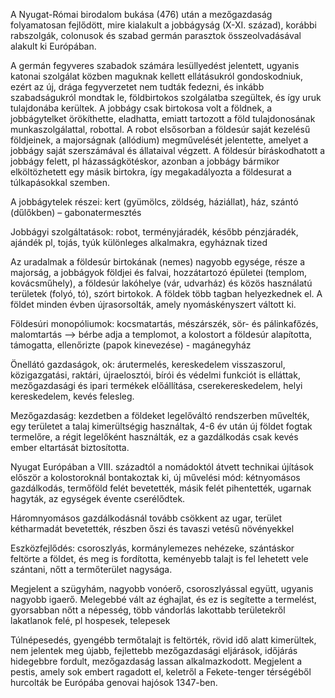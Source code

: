 A Nyugat-Római birodalom bukása (476) után a mezőgazdaság folyamatosan fejlődött, mire kialakult a jobbágyság (X-XI. század), korábbi rabszolgák, colonusok és szabad germán parasztok összeolvadásával alakult ki Európában.

A germán fegyveres szabadok számára lesüllyedést jelentett, ugyanis katonai szolgálat közben maguknak kellett ellátásukról gondoskodniuk, ezért az új, drága fegyverzetet nem tudták fedezni, és inkább szabadságukról mondtak le, földbirtokos szolgálatba szegültek, és így uruk tulajdonába kerültek. A jobbágy csak birtokosa volt a földnek, a jobbágytelket örökíthette, eladhatta, emiatt tartozott a föld tulajdonosának munkaszolgálattal, robottal. A robot elsősorban a földesúr saját kezelésű földjeinek, a majorságnak (allódium) megművelését jelentette, amelyet a jobbágy saját szerszámával és állataival végzett. A földesúr bíráskodhatott a jobbágy felett, pl házasságkötéskor, azonban a jobbágy bármikor elköltözhetett egy másik birtokra, így megakadályozta a földesurat a túlkapásokkal szemben.

A jobbágytelek részei: kert (gyümölcs, zöldség, háziállat), ház, szántó (dűlőkben) – gabonatermesztés

Jobbágyi szolgáltatások: robot, terményjáradék, később pénzjáradék, ajándék pl, tojás, tyúk különleges alkalmakra, egyháznak tized

Az uradalmak a földesúr birtokának (nemes) nagyobb egysége, része a majorság, a jobbágyok földjei és falvai, hozzátartozó épületei (templom, kovácsműhely), a földesúr lakóhelye (vár, udvarház) és közös használatú területek (folyó, tó), szórt birtokok. A földek több tagban helyezkednek el. A földet minden évben újrasorsolták, amely nyomáskényszert váltott ki.

Földesúri monopóliumok: kocsmatartás, mészárszék, sör- és pálinkafőzés, malomtartás —> bérbe adja a templomot, a kolostort a földesúr alapította, támogatta, ellenőrizte (papok kinevezése) - magánegyház

Önellátó gazdaságok, ok: árutermelés, kereskedelem visszaszorul, közigazgatási, raktári, újraelosztói, bírói és védelmi funkciót is elláttak, mezőgazdasági és ipari termékek előállítása, cserekereskedelem, helyi kereskedelem, kevés felesleg.

Mezőgazdaság: kezdetben a földeket legelőváltó rendszerben művelték, egy területet a talaj kimerültségig használtak, 4-6 év után új földet fogtak termelőre, a régit legelőként használták, ez a gazdálkodás csak kevés ember eltartását biztosította.  
  
Nyugat Európában a VIII. századtól a nomádoktól átvett technikai újítások először a kolostoroknál bontakoztak ki, új művelési mód: kétnyomásos gazdálkodás, termőföld felét bevetették, másik felét pihentették, ugarnak hagyták, az egységek évente cserélődtek.

Háromnyomásos gazdálkodásnál tovább csökkent az ugar, terület kétharmadát bevetették, részben őszi és tavaszi vetésű növényekkel

Eszközfejlődés: csoroszlyás, kormánylemezes nehézeke, szántáskor feltörte a földet, és meg is fordította, keményebb talajt is fel lehetett vele szántani, nőtt a termőterület nagysága.

Megjelent a szügyhám, nagyobb vonóerő, csoroszlyással együtt, ugyanis nagyobb igaerő. Melegebbé vált az éghajlat, és ez is segítette a termelést, gyorsabban nőtt a népesség, több vándorlás lakottabb területekről lakatlanok felé, pl hospesek, telepesek

Túlnépesedés, gyengébb termőtalajt is feltörték, rövid idő alatt kimerültek, nem jelentek meg újabb, fejlettebb mezőgazdasági eljárások, időjárás hidegebbre fordult, mezőgazdaság lassan alkalmazkodott. Megjelent a pestis, amely sok embert ragadott el, keletről a Fekete-tenger térségéből hurcolták be Európába genovai hajósok 1347-ben.